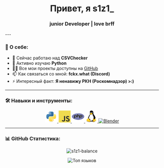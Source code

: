 <h1 align="center">Привет, я s1z1_</h1>
<h3 align="center">junior Developer | love brff</h3>
---

### 🚀 О себе:

- 🔭 Сейчас работаю над **CSVChecker**  
- 🌱 Активно изучаю **Python**  
- 👨‍💻 Все мои проекты доступны на [GitHub](https://github.com/s1z1-balance)  
- 📫 Как связаться со мной: **fckx.what (Discord)**  
- ⚡ Интересный факт: **Я ненавижу РКН (Роскомнадзор) >:)**

---

### 🛠️ Навыки и инструменты:
<p align="center">
  <a href="https://www.python.org" target="_blank" rel="noreferrer">
    <img src="https://raw.githubusercontent.com/devicons/devicon/master/icons/python/python-original.svg" alt="Python" width="40" height="40"/>
  </a>
  <a href="https://developer.mozilla.org/en-US/docs/Web/JavaScript" target="_blank" rel="noreferrer">
    <img src="https://raw.githubusercontent.com/devicons/devicon/master/icons/javascript/javascript-original.svg" alt="JavaScript" width="40" height="40"/>
  </a>
  <a href="https://www.php.net" target="_blank" rel="noreferrer">
    <img src="https://raw.githubusercontent.com/devicons/devicon/master/icons/php/php-original.svg" alt="PHP" width="40" height="40"/>
  </a>
  <a href="https://www.linux.org/" target="_blank" rel="noreferrer">
    <img src="https://raw.githubusercontent.com/devicons/devicon/master/icons/linux/linux-original.svg" alt="Linux" width="40" height="40"/>
  </a>
  <a href="https://www.blender.org/" target="_blank" rel="noreferrer">
    <img src="https://download.blender.org/branding/community/blender_community_badge_white.svg" alt="Blender" width="40" height="40"/>
  </a>
</p>

---

### 📊 GitHub Статистика:

<p align="center">
  <img src="https://github-readme-stats.vercel.app/api?username=s1z1-balance&show_icons=true&theme=radical&locale=ru" alt="s1z1-balance" />
</p>

<p align="center">
  <img src="https://github-readme-stats.vercel.app/api/top-langs/?username=s1z1-balance&layout=compact&theme=radical" alt="Топ языков" />
</p>
